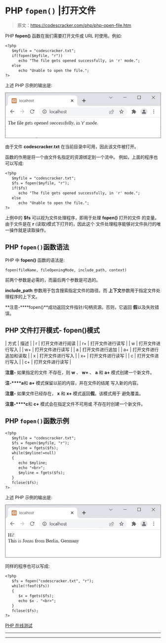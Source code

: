 # PHP `fopen()` |打开文件

> 原文：<https://codescracker.com/php/php-open-file.htm>

PHP **fopen()** 函数在我们需要打开文件或 URL 时使用。例如:

```
<?php
   $myfile = "codescracker.txt";
   if(fopen($myfile, "r"))
      echo "The file gets opened successfully, in 'r' mode.";
   else
      echo "Unable to open the file.";
?>
```

上述 PHP 示例的输出是:

![php fopen function](img/fa8baf70ce30de277c5579fd2f67728a.png)

由于文件 **codescracker.txt** 在当前目录中可用，因此该文件被打开。

函数的作用是将一个由文件名指定的资源绑定到一个流中。 例如，上面的程序也可以写成:

```
<?php
   $myfile = "codescracker.txt";
   $fs = fopen($myfile, "r");
   if($fs)
      echo "The file gets opened successfully, in 'r' mode.";
   else
      echo "Unable to open the file.";
?>
```

上例中的 **$fs** 可以视为文件处理程序，即用于处理 **fopen()** 打开的文件 的变量。由于文件是在 **r** (读取)模式下打开的，因此这个 文件处理程序能够对文件执行的唯一操作就是读取操作。

## PHP `fopen()`函数语法

PHP 中 **fopen()** 函数的语法是:

```
fopen(fileName, fileOpeningMode, include_path, context)
```

前两个参数是必需的，而最后两个参数是可选的。

**include_path** 参数用于包含搜索指定文件的路径。而 **上下文**参数用于指定文件处理程序的上下文。

**注意-****fopen()**成功返回文件指针/句柄资源。否则，它返回 **假**以及失败错误。

## PHP 文件打开模式- fopen()模式

| 方式 | 描述 |
| r | 打开文件进行阅读 |
| r+ | 打开文件进行读写 |
| w | 打开文件进行写入 |
| w+ | 打开文件进行读写 |
| a | 打开文件进行追加 |
| a+ | 打开文件进行追加和读取 |
| x | 打开文件进行写入 |
| x+ | 打开文件进行读写 |
| c | 打开文件进行写入 |
| c+ | 打开文件进行读写 |

**注意-** 如果指定的文件 不存在，则 **w** 、 **w+** 、 **a** 和 **a+** 模式创建一个新文件。

**注-****a**和 **a+** 模式保留以前的内容，并在文件的结尾 写入新的内容。

**注意-** 如果文件已经存在， **x** 和 **x+** 模式返回**假**。该模式用于 避免覆盖。

**注意-****c**和 **c+** 模式会在指定文件不可用或 不存在时创建一个新文件。

## PHP `fopen()`函数示例

```
<?php
   $myfile = "codescracker.txt";
   $fs = fopen($myfile, "r");
   $myline = fgets($fs);
   while($myline!=null)
   {
      echo $myline;
      echo "<br>";
      $myline = fgets($fs);
   }
   fclose($fs);
?>
```

上述 PHP 示例的输出是:

![php fopen function example](img/251e97538a50d3094fa834584396e295.png)

同样的程序也可以写成:

```
<?php
   $fs = fopen("codescracker.txt", "r");
   while(!feof($fs))
   {
      $x = fgets($fs);
      echo $x . "<br>";
   }
   fclose($fs);
?>
```

[PHP 在线测试](/exam/showtest.php?subid=8)

* * *

* * *